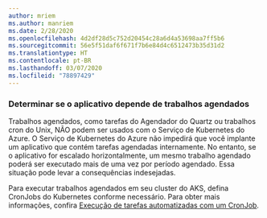 ```yaml
---
author: mriem
ms.author: manriem
ms.date: 2/28/2020
ms.openlocfilehash: 4d2df28d5c752d20454c28a6d4a53698aa7ff5b6
ms.sourcegitcommit: 56e5f51daf6f671f7b6e84d4c6512473b35d31d2
ms.translationtype: HT
ms.contentlocale: pt-BR
ms.lasthandoff: 03/07/2020
ms.locfileid: "78897429"
---
```

### <a name="determine-whether-your-application-relies-on-scheduled-jobs"></a>Determinar se o aplicativo depende de trabalhos agendados

Trabalhos agendados, como tarefas do Agendador do Quartz ou trabalhos cron do Unix, NÃO podem ser usados com o Serviço de Kubernetes do Azure. O Serviço de Kubernetes do Azure não impedirá que você implante um aplicativo que contém tarefas agendadas internamente. No entanto, se o aplicativo for escalado horizontalmente, um mesmo trabalho agendado poderá ser executado mais de uma vez por período agendado. Essa situação pode levar a consequências indesejadas.

Para executar trabalhos agendados em seu cluster do AKS, defina CronJobs do Kubernetes conforme necessário. Para obter mais informações, confira [Execução de tarefas automatizadas com um CronJob](https://kubernetes.io/docs/tasks/job/automated-tasks-with-cron-jobs/).
